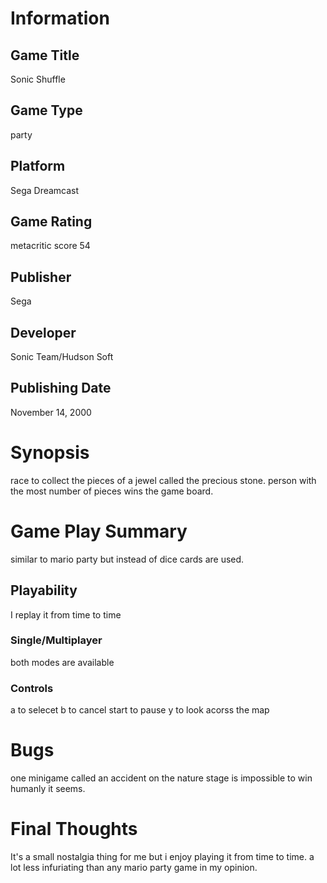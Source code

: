 # Information
## Game Title
Sonic Shuffle
## Game Type
party
## Platform
Sega Dreamcast 
## Game Rating
metacritic score 54
## Publisher
Sega
## Developer
Sonic Team/Hudson Soft
## Publishing Date
November 14, 2000
# Synopsis
race to collect the pieces of a jewel called the precious stone. person with the most number of pieces wins the game board.

# Game Play Summary
similar to mario party but instead of dice cards are used.
## Playability
I replay it from time to time
### Single/Multiplayer
both modes are available
### Controls
a to selecet 
b to cancel start to pause 
y to look acorss the map

# Bugs
one minigame called an accident on the nature stage is impossible to win humanly it seems.
# Final Thoughts
It's a small nostalgia thing for me but i enjoy playing it from time to time. a lot less infuriating than any mario party game in my opinion.
